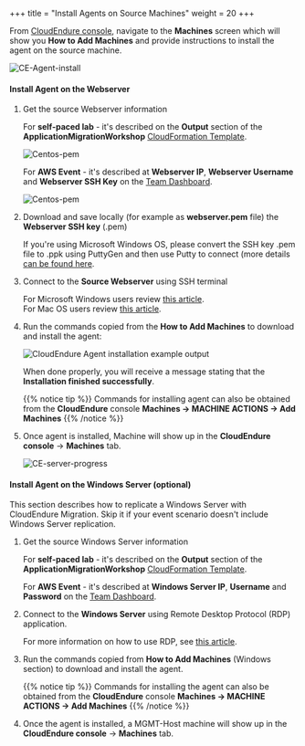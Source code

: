 +++
title = "Install Agents on Source Machines"
weight = 20
+++


From <a href="https://console.cloudendure.com">CloudEndure console</a>, navigate to the **Machines** screen which will show you **How to Add Machines** and provide instructions to install the agent on the source machine. 

![CE-Agent-install](/ce/CE-Agent-install.png)


#### Install Agent on the Webserver

1. Get the source Webserver information

    For **self-paced lab** - it's described on the **Output** section of the **ApplicationMigrationWorkshop** <a href="https://us-west-2.console.aws.amazon.com/cloudformation/home?region=us-west-2#/" target="_blank">CloudFormation Template</a>.

    ![Centos-pem](/ce/webserver-self-paced-info.png)    

    For **AWS Event** - it's described at **Webserver IP**, **Webserver Username** and **Webserver SSH Key** on the <a href="https://dashboard.eventengine.run/dashboard" target="_blank">Team Dashboard</a>.

    ![Centos-pem](/ce/Centos-pem.png)

1. Download and save locally (for example as **webserver.pem** file) the **Webserver SSH key** (.pem) 

    If you're using Microsoft Windows OS, please convert the SSH key .pem file to .ppk using PuttyGen and then use Putty to connect (more details <a href="https://docs.aws.amazon.com/AWSEC2/latest/UserGuide/putty.html" target="_blank">can be found here</a>.  

2. Connect to the **Source Webserver** using SSH terminal

    For Microsoft Windows users review <a href="https://docs.aws.amazon.com/AWSEC2/latest/UserGuide/putty.html" target="_blank">this article</a>.  
    For Mac OS users review <a href="https://docs.aws.amazon.com/quickstarts/latest/vmlaunch/step-2-connect-to-instance.html#sshclient" target="_blank">this article</a>.

3. Run the commands copied from the **How to Add Machines** to download and install the agent:

    ![CloudEndure Agent installation example output](/ce/CE-Agent-install-detailed.png)

    When done properly, you will receive a message stating that the **Installation finished successfully**.
    
    {{% notice tip %}}
Commands for installing agent can also be obtained from the **CloudEndure** console **Machines -> MACHINE ACTIONS -> Add Machines**
{{% /notice %}}

5. Once agent is installed, Machine will show up in the **CloudEndure console** -> **Machines** tab.

    ![CE-server-progress](/ce/CE-server-progress.png)


#### Install Agent on the Windows Server (optional)

This section describes how to replicate a Windows Server with CloudEndure Migration. Skip it if your event scenario doesn't include Windows Server replication.

1. Get the source Windows Server information

    For **self-paced lab** - it's described on the **Output** section of the **ApplicationMigrationWorkshop** <a href="https://us-west-2.console.aws.amazon.com/cloudformation/home?region=us-west-2#/" target="_blank">CloudFormation Template</a>.

    For **AWS Event** - it's described at **Windows Server IP**, **Username** and **Password** on the <a href="https://dashboard.eventengine.run/dashboard" target="_blank">Team Dashboard</a>.

3. Connect to the **Windows Server** using Remote Desktop Protocol (RDP) application.

    For more information on how to use RDP, see <a href="https://docs.aws.amazon.com/AWSEC2/latest/WindowsGuide/connecting_to_windows_instance.html" target="_blank">this article</a>.

4. Run the commands copied from **How to Add Machines** (Windows section) to download and install the agent.

    {{% notice tip %}}
Commands for installing the agent can also be obtained from the **CloudEndure** console **Machines -> MACHINE ACTIONS -> Add Machines**
{{% /notice %}}

5. Once the agent is installed, a MGMT-Host machine will show up in the **CloudEndure console** -> **Machines** tab.

